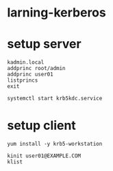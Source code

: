 # larning-kerberos

# setup server
```
kadmin.local
addprinc root/admin
addprinc user01
listprincs
exit

systemctl start krb5kdc.service
```

# setup client
```
yum install -y krb5-workstation

kinit user01@EXAMPLE.COM
klist
```

